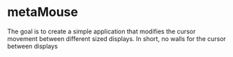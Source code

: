 # metaMouse
The goal is to create a simple application that modifies the cursor movement between different sized displays. In short, no walls for the cursor between displays
